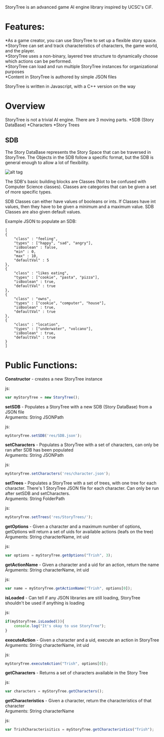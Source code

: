 StoryTree is an advanced game AI engine library inspired by UCSC's CiF.

Features:
=========
  *As a game creator, you can use StoryTree to set up a flexible story space.  
  *StoryTree can set and track characteristics of characters, the game world, and the player.  
  *StoryTree uses a non-binary, layered tree structure to dynamically choose which actions can be performed.  
  *StoryTree can load and run multiple StoryTree instances for organizational purposes  
  *Content in StoryTree is authored by simple JSON files  

StoryTree is written in Javascript, with a C++ version on the way

Overview
========

StoryTree is not a trivial AI engine. There are 3 moving parts.
  *SDB (Story DataBase)
  *Characters
  *Story Trees

SDB
---

The Story DataBase represents the Story Space that can be traversed in StoryTree. The Objects in the SDB follow a specific format, but the SDB is general enough to allow a lot of flexibility.

![alt tag](https://github.com/grnnn/StoryTree/blob/master/Examples/SDBExample.png)

The SDB's basic building blocks are Classes (Not to be confused with Computer Science classes). Classes are categories that can be given a set of more specific types.

SDB Classes can either have values of booleans or ints. If Classes have int values, then they have to be given a minimum and a maximum value. SDB Classes are also given default values.

Example JSON to populate an SDB:
```
[
{
	"class" : "feeling",
	"types" : ["happy", "sad", "angry"],
	"isBoolean" : false,
	"min" : 0,
	"max" : 10,
	"defaultVal" : 5
},
{
	"class" : "likes eating",
	"types" : ["cookie", "pasta", "pizza"],
	"isBoolean" : true,
	"defaultVal" : true
},
{
	"class" : "owns",
	"types" : ["cookie", "computer", "house"],
	"isBoolean" : true,
	"defaultVal" : true
},
{
	"class" : "location",
	"types" : ["underwater", "volcano"],
	"isBoolean" : true,
	"defaultVal" : true
}
]
``` 

Public Functions:
=================

**Constructor** - creates a new StoryTree instance

js:
```javascript
var myStoryTree = new StoryTree();
```


**setSDB** - Populates a StoryTree with a new SDB (Story DataBase) from a JSON file  
Arguments: String JSONPath

js:
```javascript
myStoryTree.setSDB('res/SDB.json');
```


**setCharacters** - Populates a StoryTree with a set of characters, can only be ran after SDB has been populated  
Arguments: String JSONPath

js:
```javascript
myStoryTree.setCharacters('res/character.json');
```


**setTrees** - Populates a StoryTree with a set of trees, with one tree for each character.
		   There's 1 StoryTree JSON file for each character. Can only be run after setSDB and setCharacters.  
Arguments: String FolderPath

js:
```javascript
myStoryTree.setTrees('res/StoryTrees/');
```


**getOptions** - Given a character and a maximum number of options, 
		     getOptions will return a set of uids for available actions (leafs on the tree)  
Arguments: String characterName, int uid

js:
```javascript
var options = myStoryTree.getOptions("Trish", 3);
```


**getActionName** - Given a character and a uid for an action, return the name  
Arguments: String characterName, int uid

js:
```javascript
var name = myStoryTree.getActionName("Trish", options[0]);
```


**isLoaded** - Can tell if any JSON libraries are still loading, StoryTree shouldn't be used if anything is loading

js:
```javascript
if(myStoryTree.isLoaded()){
	console.log("It's okay to use StoryTree");
}
```


**executeAction** - Given a character and a uid, execute an action in StoryTree  
Arguments: String characterName, int uid

js:
```javascript
myStoryTree.executeAction("Trish", options[0]);
```


**getCharacters** - Returns a set of characters available in the Story Tree

js:
```javascript
var characters = myStoryTree.getCharacters();
```


**getCharacteristics** - Given a character, return the characteristics of that character  
Arguments: String characterName

js:
```javascript
var TrishCharacterisitics = myStoryTree.getCharacteristics("Trish");
```